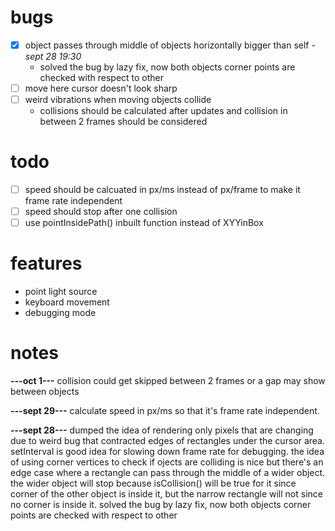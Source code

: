 # bugs
- [x] object passes through middle of objects horizontally bigger than self *-sept 28 19:30*
    - solved the bug by lazy fix, now both objects corner points are checked with respect to other
- [ ] move here cursor doesn't look sharp
- [ ] weird vibrations when moving objects collide
    - collisions should be calculated after updates and collision in between 2 frames should be considered  

# todo
- [ ] speed should be calcuated in px/ms instead of px/frame to make it frame rate independent
- [ ] speed should stop after one collision 
- [ ] use pointInsidePath() inbuilt function instead of XYYinBox 

# features
- point light source
- keyboard movement
- debugging mode

# notes
**---oct 1---**
collision could get skipped between 2 frames or a gap may show between objects 

**---sept 29---**
calculate speed in px/ms so that it's frame rate independent. 

**---sept 28---**
dumped the idea of rendering only pixels that are changing due to weird bug that contracted edges of rectangles under the cursor area.
setInterval is good idea for slowing down frame rate for debugging.
the idea of using corner vertices to check if ojects are colliding is nice but there's an edge case where a rectangle can pass through the middle of a wider object. the wider object will stop because isCollision() will be true for it since corner of the other object is inside it, but the narrow rectangle will not since no corner is inside it. solved the bug by lazy fix, now both objects corner points are checked with respect to other